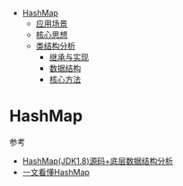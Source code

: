- [HashMap](#HashMap)
  - [应用场景](#应用场景)
  - [核心思想](#核心思想)
  - [类结构分析](#类结构分析)
    - [继承与实现](#继承与实现)
    - [数据结构](#数据结构)
    - [核心方法](#核心方法)

# HashMap

参考
- [HashMap(JDK1.8)源码+底层数据结构分析](https://github.com/Snailclimb/JavaGuide/blob/master/docs/java/collection/HashMap(JDK1.8)%E6%BA%90%E7%A0%81+%E5%BA%95%E5%B1%82%E6%95%B0%E6%8D%AE%E7%BB%93%E6%9E%84%E5%88%86%E6%9E%90.md)
- [一文看懂HashMap](https://segmentfault.com/a/1190000022184751)

